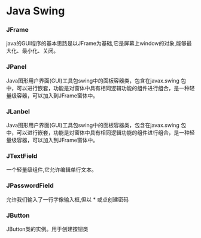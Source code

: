 # Java Swing
### JFrame
java的GUI程序的基本思路是以JFrame为基础,它是屏幕上window的对象,能够最大化、最小化、关闭。
### JPanel 
 Java图形用户界面(GUI)工具包swing中的面板容器类，包含在javax.swing 包中，可以进行嵌套，功能是对窗体中具有相同逻辑功能的组件进行组合，是一种轻量级容器，可以加入到JFrame窗体中。
### JLanbel
 Java图形用户界面(GUI)工具包swing中的面板容器类，包含在javax.swing 包中，可以进行嵌套，功能是对窗体中具有相同逻辑功能的组件进行组合，是一种轻量级容器，可以加入到JFrame窗体中。
 ### JTextField
一个轻量级组件,它允许编辑单行文本。
### JPasswordField
允许我们输入了一行字像输入框,但以 * 或点创建密码
### JButton
JButton类的实例。用于创建按钮类